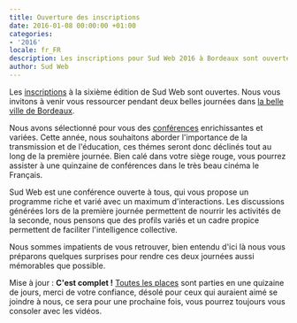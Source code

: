 ```yaml
---
title: Ouverture des inscriptions
date: 2016-01-08 00:00:00 +01:00
categories:
- '2016'
locale: fr_FR
description: Les inscriptions pour Sud Web 2016 à Bordeaux sont ouvertes.
author: Sud Web
---
```


Les [inscriptions](http://sudweb.fr/2016/inscription/) à la sixième édition de Sud Web sont ouvertes. Nous vous invitons à venir vous ressourcer pendant deux belles journées dans [la belle ville de Bordeaux](http://sudweb.fr/2016/lieux/).

Nous avons sélectionné pour vous des [conférences](http://sudweb.fr/2016/) enrichissantes et variées. Cette année, nous souhaitons aborder l'importance de la transmission et de l'éducation, ces thémes seront donc déclinés tout au long de la première journée. Bien calé dans votre siège rouge, vous pourrez assister à une quinzaine de conférences dans le très beau cinéma le Français.

Sud Web est une conférence ouverte à tous, qui vous propose un programme riche et varié avec un maximum d'interactions. Les discussions générées lors de la première journée permettent de nourrir les activités de la seconde, nous pensons que des profils variés et un cadre propice permettent de faciliter l'intelligence collective.

Nous sommes impatients de vous retrouver, bien entendu d'ici là nous vous préparons quelques surprises pour rendre ces deux journées aussi mémorables que possible.

Mise à jour : **C'est complet !** [Toutes les places](http://sudweb.fr/2016/participants/) sont parties en une quizaine de jours, merci de votre confiance, désolé pour ceux qui auraient aimé se joindre à nous, ce sera pour une prochaine fois, vous pourrez toujours vous consoler avec les vidéos.

